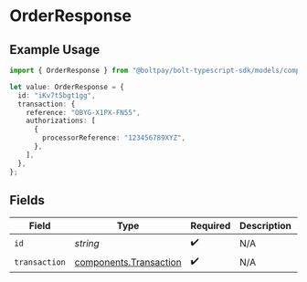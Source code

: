 # OrderResponse

## Example Usage

```typescript
import { OrderResponse } from "@boltpay/bolt-typescript-sdk/models/components";

let value: OrderResponse = {
  id: "iKv7t5bgt1gg",
  transaction: {
    reference: "OBYG-X1PX-FN55",
    authorizations: [
      {
        processorReference: "123456789XYZ",
      },
    ],
  },
};
```

## Fields

| Field                                                            | Type                                                             | Required                                                         | Description                                                      | Example                                                          |
| ---------------------------------------------------------------- | ---------------------------------------------------------------- | ---------------------------------------------------------------- | ---------------------------------------------------------------- | ---------------------------------------------------------------- |
| `id`                                                             | *string*                                                         | :heavy_check_mark:                                               | N/A                                                              | iKv7t5bgt1gg                                                     |
| `transaction`                                                    | [components.Transaction](../../models/components/transaction.md) | :heavy_check_mark:                                               | N/A                                                              |                                                                  |